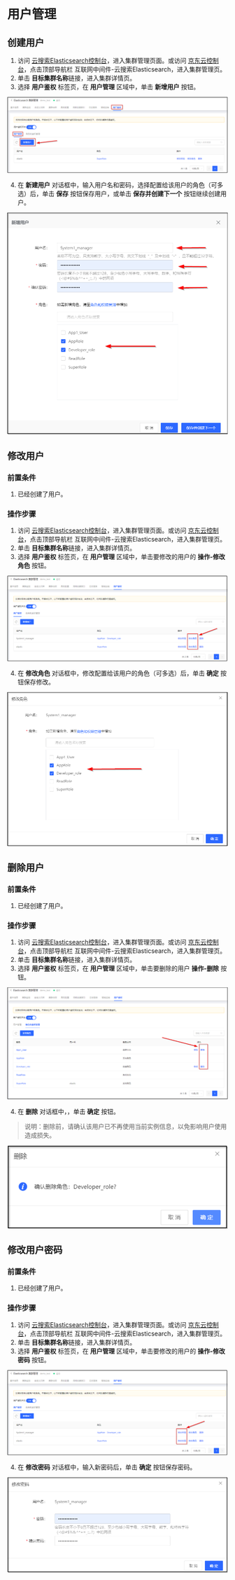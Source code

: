# 用户管理

## 创建用户
1. 访问 [云搜索Elasticsearch控制台](https://es-console.jdcloud.com/clusters)，进入集群管理页面。或访问 [京东云控制台](https://console.jdcloud.com/)，点击顶部导航栏 互联网中间件-云搜索Elasticsearch，进入集群管理页。
2. 单击 **目标集群名称**链接，进入集群详情页。
3. 选择 **用户鉴权** 标签页，在 **用户管理** 区域中，单击 **新增用户** 按钮。

![](../../../../../image/Elasticsearch/Auth/Auth_create_user.png)

4. 在 **新建用户** 对话框中，输入用户名和密码，选择配置给该用户的角色（可多选）后，单击 **保存** 按钮保存用户，或单击 **保存并创建下一个** 按钮继续创建用户。

![](../../../../../image/Elasticsearch/Auth/Auth_create_user_1.png)


## 修改用户
### 前置条件
1. 已经创建了用户。

### 操作步骤
1. 访问 [云搜索Elasticsearch控制台](https://es-console.jdcloud.com/clusters)，进入集群管理页面。或访问 [京东云控制台](https://console.jdcloud.com/)，点击顶部导航栏 互联网中间件-云搜索Elasticsearch，进入集群管理页。
2. 单击 **目标集群名称**链接，进入集群详情页。
3. 选择 **用户鉴权** 标签页，在 **用户管理** 区域中，单击要修改的用户的 **操作-修改角色** 按钮。

![](../../../../../image/Elasticsearch/Auth/Auth_user_modify.png)

4. 在 **修改角色** 对话框中，修改配置给该用户的角色（可多选）后，单击 **确定** 按钮保存修改。

![](../../../../../image/Elasticsearch/Auth/Auth_user_modify_1.png)


## 删除用户
### 前置条件
1. 已经创建了用户。

### 操作步骤
1. 访问 [云搜索Elasticsearch控制台](https://es-console.jdcloud.com/clusters)，进入集群管理页面。或访问 [京东云控制台](https://console.jdcloud.com/)，点击顶部导航栏 互联网中间件-云搜索Elasticsearch，进入集群管理页。
2. 单击 **目标集群名称**链接，进入集群详情页。
3. 选择 **用户鉴权** 标签页，在 **用户管理** 区域中，单击要删除的用户 **操作-删除** 按钮。

![](../../../../../image/Elasticsearch/Auth/Auth_role_delete.png)

4. 在 **删除** 对话框中，，单击 **确定** 按钮。
> 说明：删除前，请确认该用户已不再使用当前实例信息，以免影响用户使用造成损失。

![](../../../../../image/Elasticsearch/Auth/Auth_role_delete_1.png)

## 修改用户密码
### 前置条件
1. 已经创建了用户。

### 操作步骤
1. 访问 [云搜索Elasticsearch控制台](https://es-console.jdcloud.com/clusters)，进入集群管理页面。或访问 [京东云控制台](https://console.jdcloud.com/)，点击顶部导航栏 互联网中间件-云搜索Elasticsearch，进入集群管理页。
2. 单击 **目标集群名称**链接，进入集群详情页。
3. 选择 **用户鉴权** 标签页，在 **用户管理** 区域中，单击要修改的用户的 **操作-修改密码** 按钮。

![](../../../../../image/Elasticsearch/Auth/Auth_user_password.png)

4. 在 **修改密码** 对话框中，输入新密码后，单击 **确定** 按钮保存密码。

![](../../../../../image/Elasticsearch/Auth/Auth_user_password_1.png)
